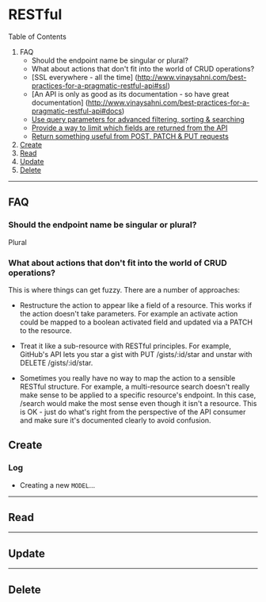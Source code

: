 # RESTful

Table of Contents

1. FAQ
    * Should the endpoint name be singular or plural?  
    * What about actions that don't fit into the world of CRUD operations?
    * [SSL everywhere - all the time] (http://www.vinaysahni.com/best-practices-for-a-pragmatic-restful-api#ssl)
    * [An API is only as good as its documentation - so have great documentation] (http://www.vinaysahni.com/best-practices-for-a-pragmatic-restful-api#docs)
    * [Use query parameters for advanced filtering, sorting & searching](http://www.vinaysahni.com/best-practices-for-a-pragmatic-restful-api#advanced-queries)
    * [Provide a way to limit which fields are returned from the API](http://www.vinaysahni.com/best-practices-for-a-pragmatic-restful-api#limiting-fields)
    * [Return something useful from POST, PATCH & PUT requests](http://www.vinaysahni.com/best-practices-for-a-pragmatic-restful-api#useful-post-responses)
1. [Create](#create)
2. [Read](#read)
3. [Update](#update)
4. [Delete](#delete)

---
## FAQ

### Should the endpoint name be singular or plural?
Plural

### What about actions that don't fit into the world of CRUD operations?
This is where things can get fuzzy. There are a number of approaches:

* Restructure the action to appear like a field of a resource. This works if the action doesn't take parameters. For example an activate action could be mapped to a boolean activated field and updated via a PATCH to the resource.

* Treat it like a sub-resource with RESTful principles. For example, GitHub's API lets you star a gist with PUT /gists/:id/star and unstar with DELETE /gists/:id/star.

* Sometimes you really have no way to map the action to a sensible RESTful structure. For example, a multi-resource search doesn't really make sense to be applied to a specific resource's endpoint. In this case, /search would make the most sense even though it isn't a resource. This is OK - just do what's right from the perspective of the API consumer and make sure it's documented clearly to avoid confusion.



## Create

### Log

* Creating a new `MODEL`...

---

## Read

---

## Update

---

## Delete
